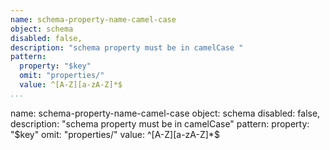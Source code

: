 ```yaml
---
name: schema-property-name-camel-case
object: schema
disabled: false,
description: "schema property must be in camelCase "
pattern:
  property: "$key"
  omit: "properties/"
  value: ^[A-Z][a-zA-Z]*$       
...
```

name: schema-property-name-camel-case
object: schema
disabled: false,
description: "schema property must be in camelCase"
pattern:
  property: "$key"
  omit: "properties/"
  value: ^[A-Z][a-zA-Z]*$